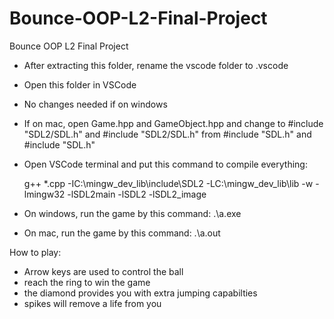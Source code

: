 # Bounce-OOP-L2-Final-Project
Bounce OOP L2 Final Project 


- After extracting this folder, rename the vscode folder to .vscode
- Open this folder in VSCode
- No changes needed if on windows
- If on mac, open Game.hpp and GameObject.hpp and change to #include "SDL2/SDL.h" and #include "SDL2/SDL.h" from #include "SDL.h" and #include "SDL.h"

- Open VSCode terminal and put this command to compile everything:

	g++ *.cpp -IC:\mingw_dev_lib\include\SDL2 -LC:\mingw_dev_lib\lib -w -lmingw32 -lSDL2main -lSDL2 -lSDL2_image

- On windows, run the game by this command:
	.\a.exe
- On mac, run the game by this command:
   .\a.out
	
How to play:
 - Arrow keys are used to control the ball
 - reach the ring to win the game
 - the diamond provides you with extra jumping capabilties
 - spikes will remove a life from you

